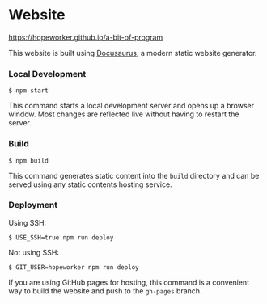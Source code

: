 # Website

https://hopeworker.github.io/a-bit-of-program

This website is built using [Docusaurus](https://docusaurus.io/), a modern static website generator.

### Local Development

```
$ npm start
```

This command starts a local development server and opens up a browser window. Most changes are reflected live without having to restart the server.

### Build

```
$ npm build
```

This command generates static content into the `build` directory and can be served using any static contents hosting service.

### Deployment

Using SSH:

```
$ USE_SSH=true npm run deploy
```

Not using SSH:

```
$ GIT_USER=hopeworker npm run deploy
```

If you are using GitHub pages for hosting, this command is a convenient way to build the website and push to the `gh-pages` branch.
